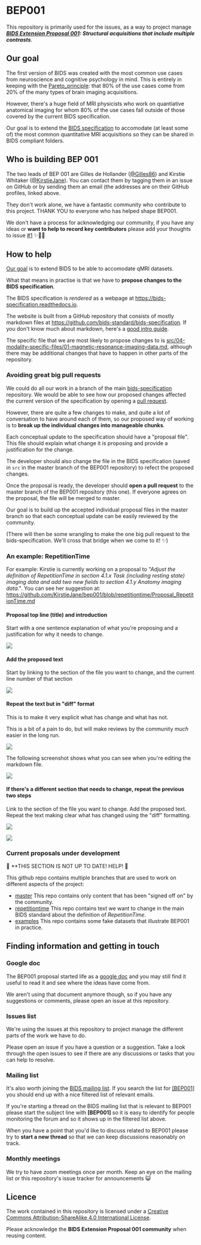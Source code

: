 # BEP001

This repository is primarily used for the issues, as a way to project manage ***[BIDS Extension Proposal 001](https://docs.google.com/document/d/1QwfHyBzOyFWOLO4u_kkojLpUhW0-4_M7Ubafu9Gf4Gg/edit#heading=h.6e5avk8akeqj): Structural acquisitions that include multiple contrasts***.

## Our goal

The first version of BIDS was created with the most common use cases from neuroscience and cognitive psychology in mind.
This is entirely in keeping with the [Pareto_principle](https://en.wikipedia.org/wiki/Pareto_principle): that 80% of the use cases come from 20% of the many types of brain imaging acquisitions.

However, there's a huge field of MRI physicists who work on quantiative anatomical imaging for whom 80% of the use cases fall outside of those covered by the current BIDS specification.

Our goal is to extend the [BIDS specification](https://bids-specification.readthedocs.io/en/stable/) to accomodate (at least some of) the most common quantitative MRI acquisitions so they can be shared in BIDS compliant folders.

## Who is building BEP 001

The two leads of BEP 001 are Gilles de Hollander ([@Gilles86](https://github.com/Gilles86)) and Kirstie Whitaker ([@KirstieJane](https://github.com/KirstieJane)).
You can contact them by tagging them in an issue on GitHub or by sending them an email (the addresses are on their GitHub profiles, linked above.

They don't work alone, we have a fantastic community who contribute to this project.
THANK YOU to everyone who has helped shape BEP001.

We don't have a process for acknowledging our community, if you have any ideas or **want to help to record key contributors** please add your thoughts to issue [#1](https://github.com/bids-standard/bep001/issues/1) :sparkles::space_invader::cake:

## How to help

[Our goal](#our-goal) is to extend BIDS to be able to accomodate qMRI datasets.

What that means in practise is that we have to **propose changes to the BIDS specification**.

The BIDS specification is *rendered* as a webpage at https://bids-specification.readthedocs.io.

The website is built from a GitHub repository that consists of mostly markdown files at https://github.com/bids-standard/bids-specification.
If you don't know much about markdown, here's a [good intro guide](https://guides.github.com/features/mastering-markdown/).

The specific file that we are most likely to propose changes to is [src/04-modality-specific-files/01-magnetic-resonance-imaging-data.md](https://github.com/bids-standard/bids-specification/blob/master/src/04-modality-specific-files/01-magnetic-resonance-imaging-data.md), although there may be additional changes that have to happen in other parts of the repository.

### Avoiding great big pull requests

We could do all our work in a branch of the main [bids-specification](https://github.com/bids-standard/bids-specification) repository.
We would be able to see how our proposed changes affected the current version of the specification by opening a [pull request](https://help.github.com/articles/about-pull-requests/).

However, there are quite a few changes to make, and quite a lot of conversation to have around each of them, so our proposed way of working is to **break up the individual changes into manageable chunks**.

Each conceptual update to the specification should have a "proposal file".
This file should explain what change it is proposing and provide a justification for the change.

The developer should also change the file in the BIDS specification (saved in `src` in the master branch of the BEP001 repository) to refect the proposed changes.

Once the proposal is ready, the developer should **open a pull request** to the master branch of the BEP001 repository (this one).
If everyone agrees on the proposal, the file will be merged to master.

Our goal is to build up the accepted individual proposal files in the master branch so that each conceptual update can be easily reviewed by the community.

(There will then be some wrangling to make the one big pull request to the bids-specification.
We'll cross that bridge when we come to it! :sparkles:)

### An example: RepetitionTime

For example: Kirstie is currently working on a proposal to *"Adjust the definition of RepetitionTime in section 4.1.x Task (including resting state) imaging data and add two new fields to section 4.1.y Anatomy imaging data."*.
You can see her suggestion at: https://github.com/KirstieJane/bep001/blob/repetitiontime/Proposal_RepetitionTime.md

#### Proposal top line (title) and introduction

Start with a one sentence explanation of what you're proposing and a justification for why it needs to change.

![](images/proposal_example_1.png)

#### Add the proposed text

Start by linking to the section of the file you want to change, and the current line number of that section

![](images/proposal_example_2.png)

#### Repeat the text but in "diff" format

This is to make it very explicit what has change and what has not.

This is a bit of a pain to do, but will make reviews by the community *much* easier in the long run.

![](images/proposal_example_3.png)

The following screenshot shows what you can see when you're editing the markdown file.

![](images/proposal_example_6.png)


#### If there's a different section that needs to change, repeat the previous two steps

Link to the section of the file you want to change.
Add the proposed text.
Repeat the text making clear what has changed using the "diff" formatting.

![](images/proposal_example_4.png)

![](images/proposal_example_5.png)


### Current proposals under development

:construction: **THIS SECTION IS NOT UP TO DATE! HELP! :construction:

This github repo contains multiple branches that are used to work on different aspects of the project:
 * [master](https://github.com/INCF/BEP001/tree/master) This repo contains only content that has been "signed off on" by the community.
 * [repetitiontime](https://github.com/INCF/BEP001/tree/repetitiontime) This repo contains text we want to change in the main BIDS standard about the definition of _RepetitionTime_.
 * [examples](https://github.com/INCF/BEP001/tree/examples) This repo contains some fake datasets that illustrate BEP001 in practice.


## Finding information and getting in touch

### Google doc

The BEP001 proposal started life as a [google doc](https://docs.google.com/document/d/1QwfHyBzOyFWOLO4u_kkojLpUhW0-4_M7Ubafu9Gf4Gg/edit#heading=h.6e5avk8akeqj) and you may still find it useful to read it and see where the ideas have come from.

We aren't using that document anymore though, so if you have any suggestions or comments, please open an issue at this repository.

### Issues list

We're using the issues at this repository to project manage the different parts of the work we have to do.

Please open an issue if you have a question or a suggestion.
Take a look through the open issues to see if there are any discussions or tasks that you can help to resolve.

### Mailing list

It's also worth joining the [BIDS mailing list](https://groups.google.com/forum/#!forum/bids-discussion).
If you search the list for [[BEP001]](https://groups.google.com/forum/#!searchin/bids-discussion/%5BBEP001%5D%7Csort:date) you should end up with a nice filtered list of relevant emails.

If you're starting a thread on the BIDS mailing list that is relevant to BEP001 please start the subject line with **[BEP001]** so it is easy to identify for people monitoring the forum and so it shows up in the filtered list above.

When you have a point that you'd like to discuss related to BEP001 please try to **start a new thread** so that we can keep discussions reasonably on track.

### Monthly meetings

We try to have zoom meetings once per month.
Keep an eye on the mailing list or this repository's issue tracker for announcements :smiley_cat:

## Licence

The work contained in this repository is licensed under a [Creative Commons Attribution-ShareAlike 4.0 International License](LICENSE).

Please acknowledge the **BIDS Extension Proposal 001 community** when reusing content.
